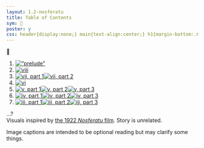 ```yaml
---
layout: 1.2-nosferatu
title: Table of Contents
sym: 🌙
poster: y
css: header{display:none;} main{text-align:center;} h1{margin-bottom:.65em;} main ol{list-style-type:none; padding-left:0; line-height:2;} section{text-align:left; font-size:.85em; max-width:20em; margin:1rem auto 0; opacity:.85;} ol li{margin:1em 0;} ol a{text-decoration:none; margin:0 .25em; line-height:0;} ol a:hover,ol a:focus,ol a:active{opacity:.5;} .book{margin-top:5em;} a{text-underline-offset:.25em; display:inline-block;}
---
```

🌙︎&#xFE0E;

1. [<img src="{%include url.html%}/assets/img/au/not-logo.png" alt="“prelude”">](splash)
1. [<img src="{%include url.html%}/assets/img/au/viii.png" alt="viii">](viii)
1. [<img src="{%include url.html%}/assets/img/au/vii1.png" alt="vii, part 1">](vii)[<img src="{%include url.html%}/assets/img/au/vii2.png" alt="vii, part 2">](vii-2)
1. [<img src="{%include url.html%}/assets/img/au/vi.png" alt="vi">](vi)
1. [<img src="{%include url.html%}/assets/img/au/v1.png" alt="v, part 1">](v)[<img src="{%include url.html%}/assets/img/au/v2.png" alt="v, part 2">](v-2)[<img src="{%include url.html%}/assets/img/au/v3.png" alt="v, part 3">](v-3)
1. [<img src="{%include url.html%}/assets/img/au/iv1.png" alt="iv, part 1">](iv)[<img src="{%include url.html%}/assets/img/au/iv2.png" alt="iv, part 2">](iv-2)[<img src="{%include url.html%}/assets/img/au/iv3.png" alt="iv, part 3">](iv-3)
1. [<img src="{%include url.html%}/assets/img/au/iii1.png" alt="iii, part 1">](iii)[<img src="{%include url.html%}/assets/img/au/iii2.png" alt="iii, part 2">](iii-2)[<img src="{%include url.html%}/assets/img/au/iii3.png" alt="iii, part 3">](iii-3)

<!--

<b>†</b>-->…?

<!--
1. [ii.](ii)
1. [i.](i)
1. <b>†</b>

<!--
au update shitpost-art
- c+a: the guy looking back meme but flipped. “an average, normal human being” (addison), “the only person left who could crush these weirdos like bugs, and yet” (joce; that, or alluding to it being her “fault” any of this even happened), “sickos” (kay lin in foreground, caleb in bg)
	in desc: "or: that one time it took me like two weeks to get SOMEONE to *** in a narratively-satisfying manner. IDK if I succeeded but at some point you just have to say fuck it, churn it out, and <em>go</em> >:V"
- kl+j: dating sim but joce is banging at the edge trying to get out. kl, dialogue going off page: “it’s not like i want to suck your blood and watch the light drain from your eyes only to be brought crawling back just like me so we can” etc, this speech bubble in the middle, actual prompt box just reads “AU update (fin.)”
-->

<!--1. epilogue-bonus-thing?? idk could just be a group drawing, have Some kind of "thanks for reading". maybe an additional author's note about this being a "test run" for the potential Actual Story? maybe you could get the colorscript up by this point and have a link to it here :V
	1. ^ link it to the end dagger-->

<section markdown="1" class="book">
Visuals inspired by <a href="https://en.wikipedia.org/wiki/Nosferatu" class="ext">the 1922 <i>Nosferatu</i> film</a>. Story is unrelated.

Image captions are intended to be optional reading but may clarify some things.
</section>